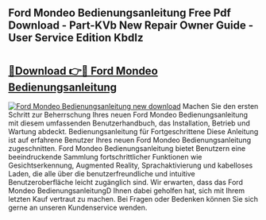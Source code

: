 ## Ford Mondeo Bedienungsanleitung Free Pdf Download - Part-KVb New Repair Owner Guide - User Service Edition KbdIz

# <h2><a href="http://df32d3.blite.top/?on=Ford+Mondeo+Bedienungsanleitung">🔗Download 👉🔴 Ford Mondeo Bedienungsanleitung</a></h2>

[![Ford Mondeo Bedienungsanleitung new download](https://i.imgur.com/lujVjoI.png)](http://df32d3.blite.top/?on=Ford+Mondeo+Bedienungsanleitung)
Machen Sie den ersten Schritt zur Beherrschung Ihres neuen Ford Mondeo Bedienungsanleitung mit diesem umfassenden Benutzerhandbuch, das Installation, Betrieb und Wartung abdeckt. Bedienungsanleitung für Fortgeschrittene Diese Anleitung ist auf erfahrene Benutzer Ihres neuen Ford Mondeo Bedienungsanleitung zugeschnitten. Ford Mondeo Bedienungsanleitung bietet Benutzern eine beeindruckende Sammlung fortschrittlicher Funktionen wie Gesichtserkennung, Augmented Reality, Sprachaktivierung und kabelloses Laden, die alle über die benutzerfreundliche und intuitive Benutzeroberfläche leicht zugänglich sind. Wir erwarten, dass das Ford Mondeo BedienungsanleitungD Ihnen dabei geholfen hat, sich mit Ihrem letzten Kauf vertraut zu machen. Bei Fragen oder Bedenken können Sie sich gerne an unseren Kundenservice wenden.
